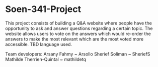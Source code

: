 # Soen-341-Project

This project consists of building a Q&A website where people have the opportunity to ask and answer questions regarding a certain topic. The website allows users to vote on the answers which would re-order the answers to make the most relevant which are the most voted more accessible. 
TBD language used.

Team developers:
Arsany Fahmy ~ Arsollo
Sherief Soliman ~ SheriefS
Mathilde Therrien-Quintal ~ mathildetq
